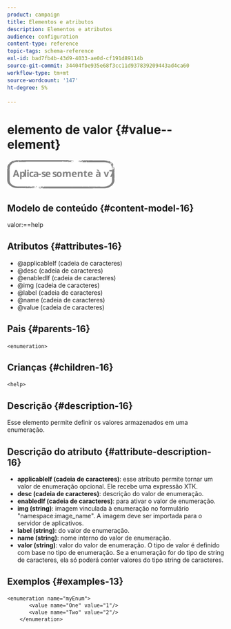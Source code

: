 ```yaml
---
product: campaign
title: Elementos e atributos
description: Elementos e atributos
audience: configuration
content-type: reference
topic-tags: schema-reference
exl-id: bad7fb4b-43d9-4033-ae0d-cf191d89114b
source-git-commit: 34404fbe935e68f3cc11d937839209443ad4ca60
workflow-type: tm+mt
source-wordcount: '147'
ht-degree: 5%

---
```


# elemento de valor {#value--element}

![](../../../assets/v7-only.svg)

## Modelo de conteúdo {#content-model-16}

valor:==help

## Atributos {#attributes-16}

* @applicableIf (cadeia de caracteres)
* @desc (cadeia de caracteres)
* @enabledIf (cadeia de caracteres)
* @img (cadeia de caracteres)
* @label (cadeia de caracteres)
* @name (cadeia de caracteres)
* @value (cadeia de caracteres)

## Pais {#parents-16}

`<enumeration>`

## Crianças {#children-16}

`<help>`

## Descrição {#description-16}

Esse elemento permite definir os valores armazenados em uma enumeração.

## Descrição do atributo {#attribute-description-16}

* **applicableIf (cadeia de caracteres)**: esse atributo permite tornar um valor de enumeração opcional. Ele recebe uma expressão XTK.
* **desc (cadeia de caracteres)**: descrição do valor de enumeração.
* **enabledIf (cadeia de caracteres)**: para ativar o valor de enumeração.
* **img (string)**: imagem vinculada à enumeração no formulário &quot;namespace:image_name&quot;. A imagem deve ser importada para o servidor de aplicativos.
* **label (string)**: do valor de enumeração.
* **name (string)**: nome interno do valor de enumeração.
* **valor (string)**: valor do valor de enumeração. O tipo de valor é definido com base no tipo de enumeração. Se a enumeração for do tipo de string de caracteres, ela só poderá conter valores do tipo string de caracteres.

## Exemplos {#examples-13}

```
<enumeration name="myEnum">
       <value name="One" value="1"/>
       <value name="Two" value="2"/>
    </enumeration>
```
